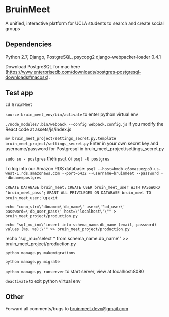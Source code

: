 # BruinMeet
A unified, interactive platform for UCLA students to search and create social groups

## Dependencies
Python 2.7, Django, PostgreSQL, psycopg2 django-webpacker-loader 0.4.1

Download PostgreSQL for mac here (https://www.enterprisedb.com/downloads/postgres-postgresql-downloads#macosx).

## Test app
`cd BruinMeet`

`source bruin_meet_env/bin/activate` to enter python virtual env

`./node_modules/.bin/webpack --config webpack.config.js` if you modify the React code at assets/js/index.js

`mv bruin_meet_project/settings_secret.py.template bruin_meet_project/settings_secret.py`
Enter in your own secret key and username/password for Postgresql in bruin_meet_project/settings_secret.py

`sudo su - postgres` then `psql`
or `psql -U postgres`

To log into our Amazon RDS database: 
`psql --host=bmdb.c6oxazuezpo9.us-west-1.rds.amazonaws.com --port=5432 --username=bruinmeet --password --dbname=postgres`


`CREATE DATABASE bruin_meet;`
`CREATE USER bruin_meet_user WITH PASSWORD 'bruin_meet_pass';`
`GRANT ALL PRIVILEGES ON DATABASE bruin_meet TO bruin_meet_user;`
`\q`
`exit`   

`echo "conn_str=\"dbname=\'db_name\' user=\'"bd_user\' password=\'db_user_pass\' host=\'localhost\'\"" > bruin_meet_project/production.py`

`echo "sql_mu_in=\'insert into schema_name.db_name (email, password) values (%s, %s);\'" >> bruin_meet_project/production.py`

`echo "sql_mu=\'select * from schema_name.db_name\'" >> bruin_meet_project/production.py

`python manage.py makemigrations`

`python manage.py migrate`

`python manage.py runserver` to start server, view at localhost:8080

`deactivate` to exit python virtual env

## Other
Forward all comments/bugs to bruinmeet.devx@gmail.com
